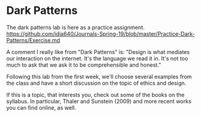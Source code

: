 # Dark Patterns

The dark patterns lab is here as a practice assignment.
https://github.com/idia640/Journals-Spring-19/blob/master/Practice-Dark-Patterns/Exercise.md

A comment I really like from "Dark Patterns" is: "Design is what mediates our interaction on the internet. It's the language we read it in. It's not too much to ask that we ask it to be comprehensible and honest."

Following this lab from the first week, we'll choose several examples from the class and have a short discussion on the topic of ethics and design.

If this is a topic, that interests you, check out some of the books on the syllabus. In particular, Thaler and Sunstein (2009) and more recent works you can find online, as well.
